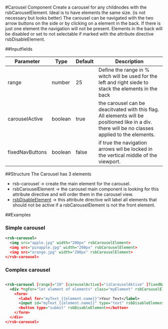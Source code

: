 #Carousel Component
Create a carousel for any childnodes with the rsbCarouselElement. Ideal is to have elements the same size. (is not necessary but looks better)
The carousel can be navigated with the two arrow buttons on the side or by clicking on a element in the back.
If there is just one element the navigation will not be present.
Elements in the back will be disabled or set to not selectable if marked with the attribute directive rsbDisableElement.

##Inputfields

| Parameter       | Type    | Default | Description                                                                                                                                       |
|-----------------|---------|---------|---------------------------------------------------------------------------------------------------------------------------------------------------|
| range           | number  | 25      | Define the range in % witch will be used for the left and right siede to stack the elements in the back                                           |
| carouselActive  | boolean | true    | the carousel can be deacitvated with this flag. All elements will be positioned like in a div. there will be no classes applied to the elements.  |
| fixedNavButtons | boolean | false   | if true the navigation arrows wil be locked in the vertical middle of the viewport.                                                               |

##Structure
The Carousel has 3 elements
* rsb-carousel -> create the main element for the carousel.
* rsbCarouselElement -> the carousel main component is looking for this attribute directive and will order them in the carousel view.
* [rsbDisableElement](../disable-element) -> this attribute directive will label all elements that should not be active if a rsbCarouselElement is not the front element.


##Examples
### Simple carousel
```xml
<rsb-carousel>
  <img src="apple.jpg" width="200px" rsbCarouselElement>
  <img src="pinapple.jpg" width="200px" rsbCarouselElement>
  <img src="orange.jpg" width="200px" rsbCarouselElement>
</rsb-carousel>
```

### Complex carousel
```xml

<rsb-carousel [range]="20" [carouselActive]="isCarouselAktive" [fixedNavButtons]="true">
  <div *ngFor="let element of elements" class="myElement" rsbCarouselElement>
    <form>
      <label for="myText_{{element.name}}">Your Text</label>
      <input id="myText_{{element.name}}" type="text" rsbDisableElement>
      <button type="submit" rsbDisableElement></button>
    </form>
  </div>
</rsb-carousel>
```




